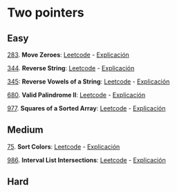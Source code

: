 # Two pointers

## Easy
[283](./src/283-move-zeroes.ts). 
**Move Zeroes**: 
[Leetcode](https://leetcode.com/problems/move-zeroes/) - 
[Explicación](https://youtu.be/aayNRwUN3Do)

[344](./src/344-reverse-string.ts).
**Reverse String**: 
[Leetcode](https://leetcode.com/problems/reverse-string/) -
[Explicación](https://youtu.be/_d0T_2Lk2qA)

[345](./src/345-reverse-vowels-of-a-string.ts): 
**Reverse Vowels of a String**: 
[Leetcode](https://leetcode.com/problems/reverse-vowels-of-a-string/) - 
[Explicación](https://youtu.be/Vc4nQa0e2n4)

[680](./src/680-valid-palindrome-ii.ts). 
**Valid Palindrome II**: 
[Leetcode](https://leetcode.com/problems/valid-palindrome-ii/) - 
[Explicación](https://youtu.be/JrxRYBwG6EI)

[977](./src/977-squares-of-a-sorted-array.ts). 
**Squares of a Sorted Array**: 
[Leetcode](https://leetcode.com/problems/squares-of-a-sorted-array/) - 
[Explicación](https://youtu.be/FPCZsG_AkUg)


## Medium
[75](./src/075-sort-colors.ts).
**Sort Colors**:
[Leetcode](https://leetcode.com/problems/sort-colors/) -
[Explicación](https://youtu.be/4xbWSRZHqac)

[986](./src/986-interval-list-intersections.ts). 
**Interval List Intersections**: 
[Leetcode](https://leetcode.com/problems/interval-list-intersections/) - 
[Explicación](https://youtu.be/Qh8ZjL1RpLI)

## Hard
